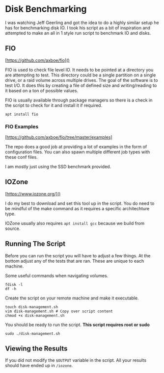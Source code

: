 # Disk Benchmarking

I was watching Jeff Geerling and got the idea to do a highly similar setup he has for benchmarking disk IO. I took his script as a bit of inspiration and attempted to make an all in 1 style run script to benchmark IO and disks.

## FIO
[https://github.com/axboe/fio]()

FIO is used to check file level IO. It needs to be pointed at a directory you are attempting to test. This directory could be a single partition on a single drive, or a raid volume across multiple drives. The goal of the software is to test I/O. It does this by creating a file of defined size and writing/reading to it based on a ton of possible values.

FIO is usually available through package managers so there is a check in the script to check for it and install it if required.

```
apt install fio
```

### FIO Examples

[https://github.com/axboe/fio/tree/master/examples]

The repo does a good job at providing a lot of examples in the form of configuration files. You can also spawn multiple different job types with these conf files.

I am mostly just using the SSD benchmark provided. 

## IOZone
[https://www.iozone.org/]()

I do my best to download and set this tool up in the script. You do need to be mindful of the make command as it requires a specific architechture type.

IOZone usually also requires `apt install gcc` because we build from source.

## Running The Script

Before you can run the script you will have to adjust a few things. At the bottom adjust any of the tests that are ran. These are unique to each machine.

Some useful commands when navigating volumes.

```shell
fdisk -l
df -h
```

Create the script on your remote machine and make it executable.

```shell
touch disk-management.sh
vim disk-management.sh # Copy over script content
chmod +x disk-management.sh
```

You should be ready to run the script. **This script requires root or sudo**

```shell
sudo ./disk-management.sh
```

## Viewing the Results

If you did not modify the `$OUTPUT` variable in the script. All your results should have ended up in `/iozone`.